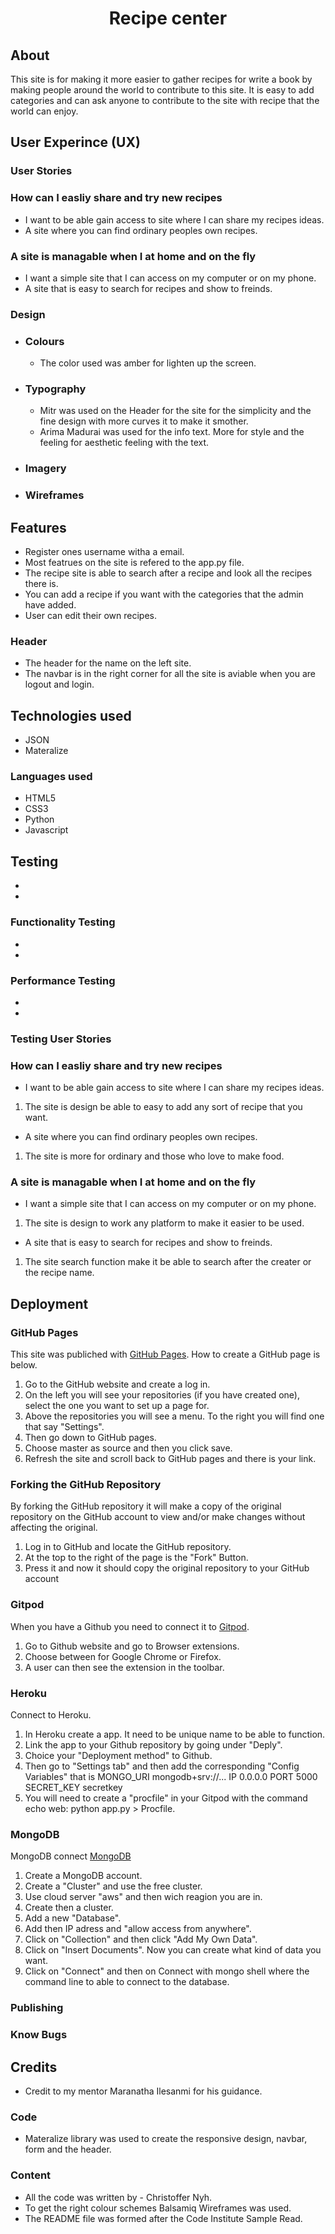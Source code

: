 <h1 align="center">Recipe center</h1>

## About

This site is for making it more easier to gather recipes for write a book by making people around the world to contribute to this site. It is easy to add categories and can ask anyone 
to contribute to the site with recipe that the world can enjoy. 

## User Experince (UX)

### User Stories

 ### How can I easliy share and try new recipes

 * I want to be able gain access to site where I can share my recipes ideas.
 * A site where you can find ordinary peoples own recipes. 
 
 ### A site is managable when I at home and on the fly

 * I want a simple site that I can access on my computer or on my phone. 
 * A site that is easy to search for recipes and show to freinds. 

### Design

- ### Colours
    * The color used was amber for lighten up the screen. 

- ### Typography
    * Mitr was used on the Header for the site for the simplicity and the fine design with more curves it to make it smother. 
    * Arima Madurai was used for the info text. More for style and the feeling for aesthetic feeling with the text. 

- ### Imagery

- ### Wireframes

## Features

 * Register ones username witha a email.
 * Most featrues on the site is refered to the app.py file.
 * The recipe site is able to search after a recipe and look all the recipes there is. 
 * You can add a recipe if you want with the categories that the admin have added. 
 * User can edit their own recipes. 

### Header

 - The header for the name on the left site.
 - The navbar is in the right corner for all the site is aviable when you are logout and login. 

## Technologies used

 - JSON
 - Materalize

### Languages used

 - HTML5
 - CSS3
 - Python
 - Javascript

## Testing

 - 
 - 

### Functionality Testing

 - 
 - 

### Performance Testing

 - 
 - 

### Testing User Stories

  ### How can I easliy share and try new recipes

 * I want to be able gain access to site where I can share my recipes ideas.
 1. The site is design be able to easy to add any sort of recipe that you want. 
 * A site where you can find ordinary peoples own recipes. 
 1. The site is more for ordinary and those who love to make food. 
 
 ### A site is managable when I at home and on the fly

 * I want a simple site that I can access on my computer or on my phone.
 1. The site is design to work any platform to make it easier to be used.  
 * A site that is easy to search for recipes and show to freinds. 
 1. The site search function make it be able to search after the creater or the recipe name. 

## Deployment

### GitHub Pages

This site was publiched with [GitHub Pages](https://pages.github.com/). How to create a GitHub page is below. 

1. Go to the GitHub website and create a log in. 
2. On the left you will see your repositories (if you have created one), select the one you want to set up a page for. 
3. Above the repositories you will see a menu. To the right you will find one that say "Settings". 
4. Then go down to GitHub pages.
5. Choose master as source and then you click save. 
6. Refresh the site and scroll back to GitHub pages and there is your link. 

### Forking the GitHub Repository

By forking the GitHub repository it will make a copy of the original repository on the GitHub 
account to view and/or make changes without affecting the original.

1. Log in to GitHub and locate the GitHub repository.
2. At the top to the right of the page is the "Fork" Button.
3. Press it and now it should copy the original repository to your GitHub account

### Gitpod

When you have a Github you need to connect it to [Gitpod](https://www.gitpod.io/docs/getting-started). 

1. Go to Github website and go to Browser extensions.
2. Choose between for Google Chrome or Firefox.
3. A user can then see the extension in the toolbar. 

### Heroku

Connect to Heroku. 

1. In Heroku create a app. It need to be unique name to be able to function.
2. Link the app to your Github repository by going under "Deply".
3. Choice your "Deployment method" to Github.
4. Then go to "Settings tab" and then add the corresponding "Config Variables" that is 
MONGO_URI mongodb+srv://...
IP 0.0.0.0
PORT 5000
SECRET_KEY secretkey 
5. You will need to create a "procfile" in your Gitpod with the command
echo web: python app.py > Procfile.

### MongoDB

MongoDB connect [MongoDB](https://www.mongodb.com/)

1. Create a MongoDB account. 
2. Create a "Cluster" and use the free cluster.
3. Use cloud server "aws" and then wich reagion you are in. 
4. Create then a cluster.
5. Add a new "Database". 
6. Add then IP adress and "allow access from anywhere".
7. Click on "Collection" and then click "Add My Own Data".
8. Click on "Insert Documents". Now you can create what kind of data you want. 
9. Click on "Connect" and then on Connect with mongo shell where the command line to able to connect to the database. 


### Publishing

### Know Bugs

## Credits

 - Credit to my mentor Maranatha Ilesanmi for his guidance. 

### Code

 - Materalize library was used to create the responsive design, navbar, form and the header.

### Content

- All the code was written by - Christoffer Nyh.
- To get the right colour schemes Balsamiq Wireframes was used. 
- The README file was formed after the Code Institute Sample Read. 